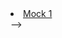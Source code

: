 <html>
<head></head>
<body>
	<! ––
	<ul>
	  <li><a href="https://ambarfulzele.github.io/Arshiya/Exam20.html">Mock 1</a></li>
	</ul>
	––>
</body></html>
